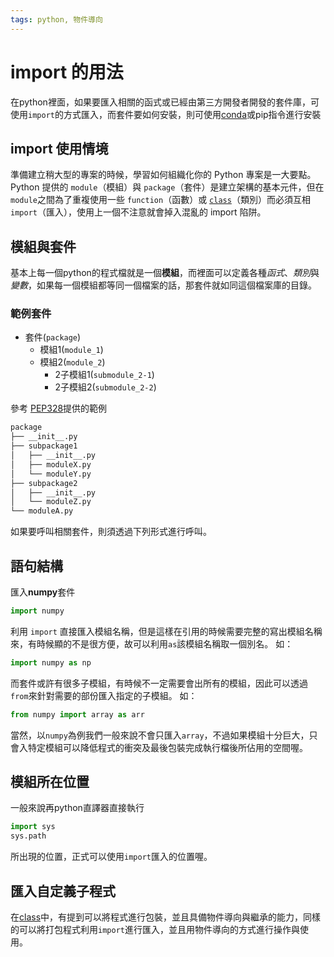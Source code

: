 ```yaml
---
tags: python, 物件導向
---
```

# import 的用法

在python裡面，如果要匯入相關的函式或已經由第三方開發者開發的套件庫，可使用`import`的方式匯入，而套件要如何安裝，則可使用[conda](conda用法)或pip指令進行安裝

## import 使用情境

準備建立稍大型的專案的時候，學習如何組織化你的 Python 專案是一大要點。Python 提供的 `module`（模組）與 `package`（套件）是建立架構的基本元件，但在`module`之間為了重複使用一些 `function`（函數）或 [`class`](python_class語句)（類別）而必須互相 `import`（匯入），使用上一個不注意就會掉入混亂的 import 陷阱。

## 模組與套件

基本上每一個python的程式檔就是一個**模組**，而裡面可以定義各種*函式*、*類別*與*變數*，如果每一個模組都等同一個檔案的話，那套件就如同這個檔案庫的目錄。

### 範例套件

- 套件(`package`)
  - 模組1(`module_1`)
  - 模組2(`module_2`)
    - 2子模組1(`submodule_2-1`)
    - 2子模組2(`submodule_2-2`)

參考 [PEP328](https://www.python.org/dev/peps/pep-0328/#guido-s-decision '範例')提供的範例

```sh
package
├── __init__.py
├── subpackage1
│   ├── __init__.py
│   ├── moduleX.py
│   └── moduleY.py
├── subpackage2
│   ├── __init__.py
│   └── moduleZ.py
└── moduleA.py
```

如果要呼叫相關套件，則須透過下列形式進行呼叫。

## 語句結構

匯入**numpy**套件

```py
import numpy
```

利用 `import` 直接匯入模組名稱，但是這樣在引用的時候需要完整的寫出模組名稱來，有時候顯的不是很方便，故可以利用`as`該模組名稱取一個別名。
如：

```py
import numpy as np
```

而套件或許有很多子模組，有時候不一定需要會出所有的模組，因此可以透過`from`來針對需要的部份匯入指定的子模組。
如：

```py
from numpy import array as arr
```

當然，以`numpy`為例我們一般來說不會只匯入`array`，不過如果模組十分巨大，只會入特定模組可以降低程式的衝突及最後包裝完成執行檔後所佔用的空間喔。

## 模組所在位置

一般來說再python直譯器直接執行

```py
import sys
sys.path
```

所出現的位置，正式可以使用`import`匯入的位置喔。

## 匯入自定義子程式

在[class](python_class語句.md)中，有提到可以將程式進行包裝，並且具備物件導向與繼承的能力，同樣的可以將打包程式利用`import`進行匯入，並且用物件導向的方式進行操作與使用。
